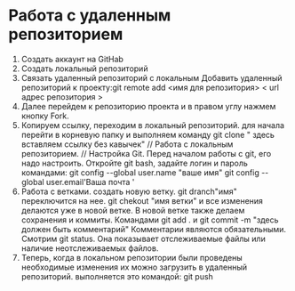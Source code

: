 # Работа с удаленным репозиторием
1. Создать аккаунт на GitHab
2. Создать локальный репозиторий
3. Связать удаленный репозиторий с локальным
Добавить удаленный репозиторий к проекту:git remote add <имя для репозитория> < url адрес репозитория >
4. Далее перейдем к репозиторию проекта и в правом углу нажмем кнопку Fork.
5. Копируем ссылку, переходим в локальный репозиторий. для начала перейти в корневую папку и выполняем команду git clone " здесь вставляем ссылку без  кавычек"
         // Работа с локальным репозиторием. // 
         Настройка Git.
Перед началом работы с git, его надо настроить. Откройте git bash, задайте логин и пароль командами: git config --global user.name "ваше имя" git config --global user.email'Ваша почта '
6. Работа с ветками.
создать новую ветку. git dranch"имя"
переключится на нее. git chekout "имя ветки" и все изменения делаются уже в новой ветке. В новой ветке также делаем сохранения и коммиты.  Командами git add . и git commit -m "здесь должен быть комментарий" Комментарии являются обязательными. Смотрим git status. Она показывает отслеживаемые файлы или наличие неотслеживаемых файлов.
7. Теперь, когда в локальном репозитории были проведены необходимые изменения их можно загрузить в удаленный репозиторий. выполняется это командой: git push                           
